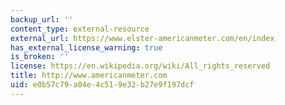 ```yaml
---
backup_url: ''
content_type: external-resource
external_url: https://www.elster-americanmeter.com/en/index
has_external_license_warning: true
is_broken: ''
license: https://en.wikipedia.org/wiki/All_rights_reserved
title: http://www.americanmeter.com
uid: e0b57c79-a04e-4c51-9e32-b27e9f197dcf
---
```


